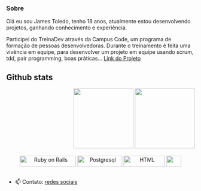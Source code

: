 ### Sobre
Olá eu sou James Toledo, tenho 18 anos, atualmente estou desenvolvendo projetos, ganhando conhecimento e experiência.

Participei do TreinaDev através da Campus Code, um programa de formação de pessoas desenvolvedoras. Durante o treinamento é feita uma vivência em equipe, para desenvolver um projeto em equipe usando scrum, tdd, pair programming, boas práticas... [Link do Projeto](https://github.com/TreinaDev/e-commerce-td08-time02)

## Github stats
<div align="center" style="display: flex; flex-direction: row; justify-content: space-between;">
  <a href="https://github.com/JamesToledo"><a/>
  <img height="160em" src="https://github-readme-stats.vercel.app/api?username=JamesToledo&show_icons=true&theme=vision-friendly-dark&include_all_commits=true&count_private=true"/>
  <img height="160em" src="https://github-readme-stats.vercel.app/api/top-langs/?username=JamesToledo&layout=compact&langs_count=7&theme=vision-friendly-dark"/>
</div>

<div align="center" style="display: inline_block"><br>
  <img align="center" alt="Ruby on Rails" height="30" width="150" src="https://img.shields.io/badge/Ruby_on_Rails-CC0000?style=for-the-badge&logo=ruby-on-rails&logoColor=white">
  <img align="center" alt="Postgresql" height="30" width="120" src="https://img.shields.io/badge/PostgreSQL-316192?style=for-the-badge&logo=postgresql&logoColor=white">
  <img align="center" alt="HTML" height="30" width="110" src="https://img.shields.io/badge/HTML5-E34F26?style=for-the-badge&logo=html5&logoColor=white">
  <img align="center" alt="" height="30" width="40" src="https://cdn.jsdelivr.net/gh/devicons/devicon/icons/docker/docker-plain-wordmark.svg">
</div>

##
- 📫 Contato: [redes sociais](https://linktr.ee/james_toledo)

